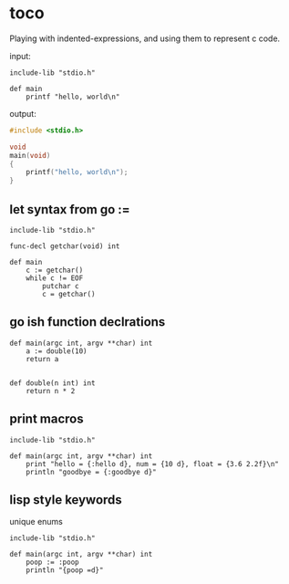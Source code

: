 # toco

Playing with indented-expressions, and using them to represent c code.

input:

    include-lib "stdio.h"

    def main
        printf "hello, world\n"

output:

```c
#include <stdio.h>

void
main(void)
{
    printf("hello, world\n");
}
```

## let syntax from go :=

    include-lib "stdio.h"

    func-decl getchar(void) int

    def main
        c := getchar()
        while c != EOF
            putchar c
            c = getchar()

## go ish function declrations

    def main(argc int, argv **char) int
        a := double(10)
        return a


    def double(n int) int
        return n * 2


## print macros

    include-lib "stdio.h"

    def main(argc int, argv **char) int
        print "hello = {:hello d}, num = {10 d}, float = {3.6 2.2f}\n"
        println "goodbye = {:goodbye d}"

## lisp style keywords

unique enums

    include-lib "stdio.h"

    def main(argc int, argv **char) int
        poop := :poop
        println "{poop =d}"

